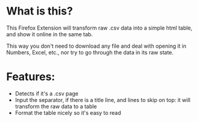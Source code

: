 # What is this?

This Firefox Extension will transform raw .csv data into a simple html table, and show it online in the same tab.

This way you don't need to download any file and deal with opening it in Numbers, Excel, etc., nor try to go through the data in its raw state.

# Features:

- Detects if it's a .csv page
- Input the separator, if there is a title line, and lines to skip on top: it will transform the raw data to a table
- Format the table nicely so it's easy to read
